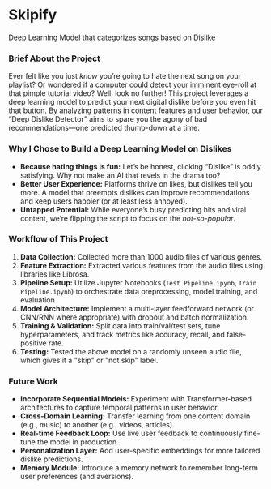 # Skipify
Deep Learning Model that categorizes songs based on Dislike

### Brief About the Project
Ever felt like you just *know* you’re going to hate the next song on your playlist? Or wondered if a computer could detect your imminent eye-roll at that pimple tutorial video? Well, look no further! This project leverages a deep learning model to predict your next digital dislike before you even hit that button. By analyzing patterns in content features and user behavior, our “Deep Dislike Detector” aims to spare you the agony of bad recommendations—one predicted thumb-down at a time.

### Why I Chose to Build a Deep Learning Model on Dislikes
- **Because hating things is fun:** Let’s be honest, clicking “Dislike” is oddly satisfying. Why not make an AI that revels in the drama too?
- **Better User Experience:** Platforms thrive on likes, but dislikes tell you more. A model that preempts dislikes can improve recommendations and keep users happier (or at least less annoyed).
- **Untapped Potential:** While everyone’s busy predicting hits and viral content, we’re flipping the script to focus on the *not-so-popular*.

### Workflow of This Project
1. **Data Collection:** Collected more than 1000 audio files of various genres.
2. **Feature Extraction:** Extracted various features from the audio files using libraries like Librosa.
3. **Pipeline Setup:** Utilize Jupyter Notebooks (`Test Pipeline.ipynb`, `Train Pipeline.ipynb`) to orchestrate data preprocessing, model training, and evaluation.
4. **Model Architecture:** Implement a multi-layer feedforward network (or CNN/RNN where appropriate) with dropout and batch normalization.
5. **Training & Validation:** Split data into train/val/test sets, tune hyperparameters, and track metrics like accuracy, recall, and false-positive rate.
6. **Testing:** Tested the above model on a randomly unseen audio file, which gives it a "skip" or "not skip" label.

### Future Work
- **Incorporate Sequential Models:** Experiment with Transformer-based architectures to capture temporal patterns in user behavior.
- **Cross-Domain Learning:** Transfer learning from one content domain (e.g., music) to another (e.g., videos, articles).
- **Real-time Feedback Loop:** Use live user feedback to continuously fine-tune the model in production.
- **Personalization Layer:** Add user-specific embeddings for more tailored dislike predictions.
- **Memory Module:** Introduce a memory network to remember long-term user preferences (and aversions).
